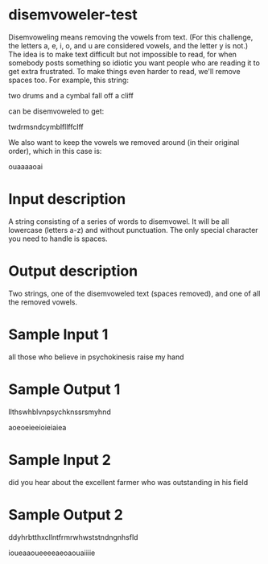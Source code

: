 disemvoweler-test
=================

Disemvoweling means removing the vowels from text. (For this challenge, the letters a, e, i, o, and u are considered vowels, and the letter y is not.) The idea is to make text difficult but not impossible to read, for when somebody posts something so idiotic you want people who are reading it to get extra frustrated.
To make things even harder to read, we'll remove spaces too. For example, this string:

  two drums and a cymbal fall off a cliff

can be disemvoweled to get:

  twdrmsndcymblfllffclff

We also want to keep the vowels we removed around (in their original order), which in this case is:

  ouaaaaoai


Input description
=================

A string consisting of a series of words to disemvowel. It will be all lowercase (letters a-z) and without punctuation. The only special character you need to handle is spaces.

Output description
==================

Two strings, one of the disemvoweled text (spaces removed), and one of all the removed vowels.


Sample Input 1
==============
  all those who believe in psychokinesis raise my hand

Sample Output 1
===============
  llthswhblvnpsychknssrsmyhnd
  
  aoeoeieeioieiaiea

Sample Input 2
==============
  did you hear about the excellent farmer who was outstanding in his field

Sample Output 2
===============
  ddyhrbtthxcllntfrmrwhwststndngnhsfld
  
  ioueaaoueeeeaeoaouaiiiie
